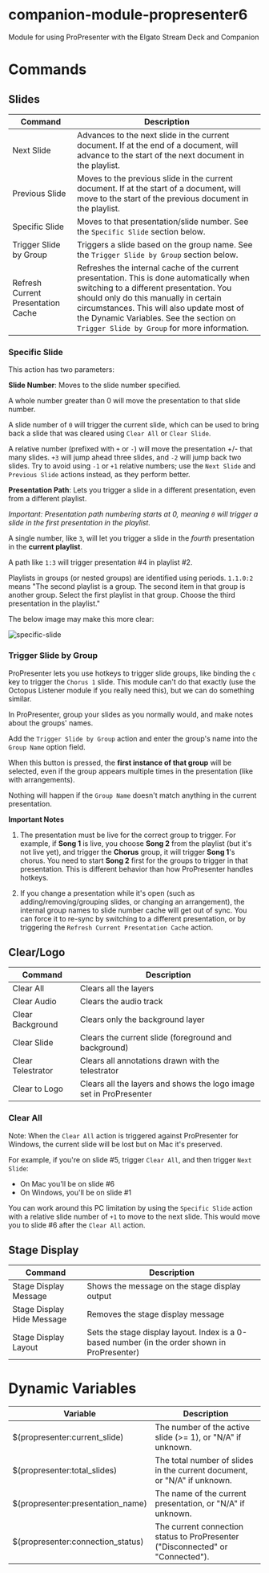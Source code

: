 # companion-module-propresenter6

Module for using ProPresenter with the Elgato Stream Deck and Companion

# Commands
## Slides
Command | Description
------- | -----------
Next Slide | Advances to the next slide in the current document. If at the end of a document, will advance to the start of the next document in the playlist.
Previous Slide | Moves to the previous slide in the current document. If at the start of a document, will move to the start of the previous document in the playlist.
Specific Slide | Moves to that presentation/slide number. See the `Specific Slide` section below.
Trigger Slide by Group | Triggers a slide based on the group name. See the `Trigger Slide by Group` section below.
Refresh Current Presentation Cache | Refreshes the internal cache of the current presentation. This is done automatically when switching to a different presentation. You should only do this manually in certain circumstances. This will also update most of the Dynamic Variables. See the section on `Trigger Slide by Group` for more information.

### Specific Slide
This action has two parameters:

**Slide Number**: Moves to the slide number specified.

A whole number greater than 0 will move the presentation to that slide number.

A slide number of `0` will trigger the current slide, which can be used to bring back a slide that was cleared using `Clear All` or `Clear Slide`.

A relative number (prefixed with `+` or `-`) will move the presentation +/- that many slides. `+3` will jump ahead three slides, and `-2` will jump back two slides. Try to avoid using `-1` or `+1` relative numbers; use the `Next Slide` and `Previous Slide` actions instead, as they perform better. 


**Presentation Path**: Lets you trigger a slide in a different presentation, even from a different playlist.

*Important: Presentation path numbering starts at 0, meaning `0` will trigger a slide in the first presentation in the playlist.*

A single number, like `3`, will let you trigger a slide in the *fourth* presentation in the **current playlist**. 

A path like `1:3` will trigger presentation #4 in playlist #2.

Playlists in groups (or nested groups) are identified using periods. `1.1.0:2` means "The second playlist is a group. The second item in that group is another group. Select the first playlist in that group. Choose the third presentation in the playlist."

The below image may make this more clear:

![specific-slide](documentation/images/specific-slide.png)


### Trigger Slide by Group
ProPresenter lets you use hotkeys to trigger slide groups, like binding the `c` key to trigger the `Chorus 1` slide. This module can't do that exactly (use the Octopus Listener module if you really need this), but we can do something similar.

In ProPresenter, group your slides as you normally would, and make notes about the groups' names.

Add the `Trigger Slide by Group` action and enter the group's name into the `Group Name` option field.

When this button is pressed, the **first instance of that group** will be selected, even if the group appears multiple times in the presentation (like with arrangements).

Nothing will happen if the `Group Name` doesn't match anything in the current presentation.

**Important Notes**  

1. The presentation must be live for the correct group to trigger. For example, if **Song 1** is live, you choose **Song 2** from the playlist (but it's not live yet), and trigger the **Chorus** group, it will trigger **Song 1**'s chorus. You need to start **Song 2** first for the groups to trigger in that presentation. This is
different behavior than how ProPresenter handles hotkeys.

2. If you change a presentation while it's open (such as adding/removing/grouping slides, or changing an arrangement), the internal group names to slide number cache will get out of sync. You can force it to re-sync by switching to a different presentation, or by triggering the `Refresh Current Presentation Cache` action.



## Clear/Logo
Command | Description
------- | -----------
Clear All | Clears all the layers
Clear Audio | Clears the audio track
Clear Background | Clears only the background layer
Clear Slide | Clears the current slide (foreground and background)
Clear Telestrator | Clears all annotations drawn with the telestrator
Clear to Logo | Clears all the layers and shows the logo image set in ProPresenter

### Clear All
Note: When the `Clear All` action is triggered against ProPresenter for Windows, the current slide will be lost but on Mac it's preserved.

For example, if you're on slide #5, trigger `Clear All`, and then trigger `Next Slide`:
- On Mac you'll be on slide #6
- On Windows, you'll be on slide #1

You can work around this PC limitation by using the `Specific Slide` action with a relative slide number of `+1` to move to the next slide. This would move you to slide #6 after the `Clear All` action.


## Stage Display
Command | Description
------- | -----------
Stage Display Message | Shows the message on the stage display output
Stage Display Hide Message | Removes the stage display message
Stage Display Layout | Sets the stage display layout. Index is a 0-based number (in the order shown in ProPresenter)


# Dynamic Variables
Variable | Description
-------- | -----------
$(propresenter:current_slide) | The number of the active slide (>= 1), or "N/A" if unknown.
$(propresenter:total_slides)  | The total number of slides in the current document, or "N/A" if unknown.
$(propresenter:presentation_name) | The name of the current presentation, or "N/A" if unknown.
$(propresenter:connection_status) | The current connection status to ProPresenter ("Disconnected" or "Connected").
